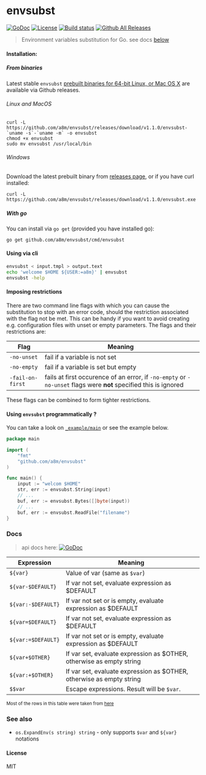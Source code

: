 # envsubst
[![GoDoc][godoc-img]][godoc-url]
[![License][license-image]][license-url]
[![Build status][travis-image]][travis-url]
[![Github All Releases][releases-image]][releases]

> Environment variables substitution for Go. see docs [below](#docs)

#### Installation:

##### From binaries
Latest stable `envsubst` [prebuilt binaries for 64-bit Linux, or Mac OS X][releases] are available via Github releases.

###### Linux and MacOS
```console
curl -L https://github.com/a8m/envsubst/releases/download/v1.1.0/envsubst-`uname -s`-`uname -m` -o envsubst
chmod +x envsubst
sudo mv envsubst /usr/local/bin
```

###### Windows
Download the latest prebuilt binary from [releases page][releases], or if you have curl installed:
```console
curl -L https://github.com/a8m/envsubst/releases/download/v1.1.0/envsubst.exe
```

##### With go
You can install via `go get` (provided you have installed go):
```console
go get github.com/a8m/envsubst/cmd/envsubst
```


#### Using via cli
```sh
envsubst < input.tmpl > output.text
echo 'welcome $HOME ${USER:=a8m}' | envsubst
envsubst -help
```

#### Imposing restrictions
There are two command line flags with which you can cause the substitution to stop with an error code, should the restriction associated with the flag not be met. This can be handy if you want to avoid creating e.g. configuration files with unset or empty parameters. The flags and their restrictions are: 

|__Flag__     | __Meaning__    |
| ------------| -------------- |
|`-no-unset`  | fail if a variable is not set
|`-no-empty`  | fail if a variable is set but empty
|`-fail-on-first`  | fails at first occurence of an error, if `-no-empty` or `-no-unset` flags were **not** specified this is ignored

These flags can be combined to form tighter restrictions. 

#### Using `envsubst` programmatically ?
You can take a look on [`_example/main`](https://github.com/a8m/envsubst/blob/master/_example/main.go) or see the example below.
```go
package main

import (
	"fmt"
	"github.com/a8m/envsubst"
)

func main() {
    input := "welcom $HOME"
    str, err := envsubst.String(input)
    // ...
    buf, err := envsubst.Bytes([]byte(input))
    // ...
    buf, err := envsubst.ReadFile("filename")
}
```
### Docs
> api docs here: [![GoDoc][godoc-img]][godoc-url]

|__Expression__     | __Meaning__    |
| ----------------- | -------------- |
|`${var}`           | Value of var (same as `$var`)
|`${var-$DEFAULT}`  | If var not set, evaluate expression as $DEFAULT
|`${var:-$DEFAULT}` | If var not set or is empty, evaluate expression as $DEFAULT
|`${var=$DEFAULT}`  | If var not set, evaluate expression as $DEFAULT
|`${var:=$DEFAULT}` | If var not set or is empty, evaluate expression as $DEFAULT
|`${var+$OTHER}`    | If var set, evaluate expression as $OTHER, otherwise as empty string
|`${var:+$OTHER}`   | If var set, evaluate expression as $OTHER, otherwise as empty string
|`$$var`            | Escape expressions. Result will be `$var`. 

<sub>Most of the rows in this table were taken from [here](http://www.tldp.org/LDP/abs/html/refcards.html#AEN22728)</sub>

### See also

* `os.ExpandEnv(s string) string` - only supports `$var` and `${var}` notations

#### License
MIT

[releases]: https://github.com/a8m/envsubst/releases
[releases-image]: https://img.shields.io/github/downloads/a8m/envsubst/total.svg?style=for-the-badge
[godoc-url]: https://godoc.org/github.com/a8m/envsubst
[godoc-img]: https://img.shields.io/badge/godoc-reference-blue.svg?style=for-the-badge
[license-image]: https://img.shields.io/badge/license-MIT-blue.svg?style=for-the-badge
[license-url]: LICENSE
[travis-image]: https://img.shields.io/travis/a8m/envsubst.svg?style=for-the-badge
[travis-url]: https://travis-ci.org/a8m/envsubst
